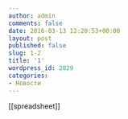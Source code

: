 ```yaml
---
author: admin
comments: false
date: 2016-03-13 12:20:53+00:00
layout: post
published: false
slug: 1-2
title: '1'
wordpress_id: 2829
categories:
- Новости
---
```


[[spreadsheet]]
